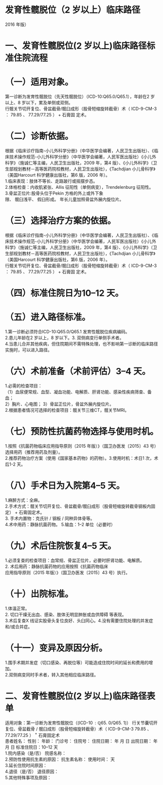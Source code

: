 # 发育性髋脱位（2 岁以上）临床路径  
2016 年版）  
# 一、发育性髋脱位(2 岁以上)临床路径标准住院流程  
# （一）适用对象。  
第一诊断为发育性髋脱位（先天性髋脱位）（ICD-10:Q65.0/Q65.1），年龄在2 岁以上、8 岁以下，累及单侧或双侧。  
行髋关节切开复位、骨盆截骨/髋臼成形（股骨短缩旋转截骨）术（ ICD-9-CM-3 ： 79.85 、 77.29/77.25 ） $+$ 石膏固 定术。  
# （二）诊断依据。  
根据《临床诊疗指南-小儿外科学分册》（中华医学会编著，人民卫生出版社）、《临床技术操作规范-小儿外科学分册》（中华医学会编著，人民军医出版社）《小儿外科学》（施诚仁等主编，人民卫生出版社，2009 年，第4 版）、《小儿外科学》（卫生部规划教材－高等医药院校教材，人民卫生出版社），《Tachdjian 小儿骨科学》（美国Harcourt 科学健康出版社，第6 版，2006 年）。  
1.临床表现：肢体不等长、走路跛行或摇摆步态。  
2.体格检查：内收肌紧张、Allis 征阳性（单侧病变），Trendelenburg 征阳性。  
3.骨盆正位片:股骨头位于Pekin 方格的外上或外下象  
限、 髋臼浅平、 假臼形成。 年长儿童加照骨盆外展内旋位片。  
# （三）选择治疗方案的依据。  
根据《临床诊疗指南-小儿外科学分册》（中华医学会编著，人民卫生出版社）、《临床技术操作规范-小儿外科学分册》（中华医学会编著，人民军医出版社）《小儿外科学》（施诚仁等主编，人民卫生出版社，2009 年，第4 版）、《小儿外科学》（卫生部规划教材－高等医药院校教材，人民卫生出版社），《Tachdjian 小儿骨科学》（美国Harcourt 科学健康出版社，第6 版，2006 年）。  
行髋关节切开复位、骨盆截骨/髋臼成形（股骨短缩旋转截骨）术（ ICD-9-CM-3 ： 79.85 、 77.29/77.25 ） $+$ 石膏固 定术。  
# （四）标准住院日为10–12 天。  
# （五）进入路径标准。  
1.第一诊断必须符合ICD-10:Q65.0/Q65.1 发育性髋脱位疾病编码。  
2.患儿年龄在2 岁以上，8 岁以下。3. 双侧病变行单侧手术者。  
4.当患儿合并其他疾病，但住院期间不需特殊处理，也不影响第一诊断的临床路径实施时，可以进入路径。  
# （六）术前准备（术前评估）3–4 天。  
1.必需的检查项目：  
（1）血尿便常规、血型、凝血功能、电解质、肝肾功能、感染性疾病筛查、备血；  
2）胸片、心电图； 3）骨盆正位片，骨盆外展内旋位片。  
2.根据患者情况可选择的检查项目：髋关节三维CT，髋关节MRI。  
# （七）预防性抗菌药物选择与使用时机。  
1.按照《抗菌药物临床应用指导原则（2015 年版）》（国卫办医发〔2015〕43 号）选择用药（推荐用药及剂量）。  
2.推荐药物治疗方案（使用《国家基本药物》的药物）。3.使用时机：术日1 次，术后1-2 天。  
# （八）手术日为入院第4–5 天。  
1.麻醉方式：全麻。  
2.手术方式：髋关节切开复位、骨盆截骨/髋臼成形（股骨短缩旋转截骨钢板内固定） $+$ 石膏固定术。  
3. 手术内置物：克氏针 / 钢板 / 同种异体骨等。  
4.术中用药：静脉抗菌药物。 5.输血：1–2 单位（必要时）  
# （九）术后住院恢复4–5 天。  
1.必须复查的检查项目：血常规、骨盆正位片，必要时肝肾功能、电解质。  
2. 术后用药：静脉抗菌药物的应用按照《抗菌药物临床  
应用指导原则（2015 年版）》（国卫办医发〔2015〕43 号）执行。  
# （十）出院标准。  
1.体温正常。  
2. 切口干燥无出血、感染、肢体无明显肿胀或血供障碍 等表现。  
3.术后复查X 线证实股骨头复位良好、头臼同心。4.没有需要住院处理的并发症和/或合并症。  
# （十一）变异及原因分析。  
1.围手术期并发症（切口感染、再脱位等）可能造成住院时间的延长和费用的增加。  
2.双侧病变同时手术者，转入其他相应临床路径。  
# 二、发育性髋脱位(2 岁以上)临床路径表单  
适用对象：第一诊断为发育性髋脱位（$\left(\operatorname{ICD-10}{:}\mathbb{Q}65.\mathrm{~0/Q65}.\mathrm{~1}\right)$）   行关节囊切开复位、骨盆截骨 / 髋臼成形（股骨短缩旋转截骨）术（ ICD-9-CM-3 79.85 、 77.29/77.25 ） $^+$ 石膏固定术  
患者姓名：             性别：     年龄：    门诊号：      住院号：             住院日期：    年    月    日  出院日期：    年   月   日  标准住院日：10–12 天  
1.院内感染（是/否）       院感名称：  
2.预防性使用抗生素的原因：                抗生素名称：         使用时间：   天  
3.延长住院时间原因：  
4.退径（是/否）     退径原因：                                      
5.其他特殊事项及原因：  
